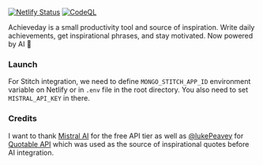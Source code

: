 [![Netlify Status](https://api.netlify.com/api/v1/badges/c449ec53-1c53-4e1e-9042-63609b214ee6/deploy-status)](https://app.netlify.com/sites/achieveday/deploys)
[![CodeQL](https://github.com/vpodolyan/achieveday/actions/workflows/codeql-analysis.yml/badge.svg?branch=main)](https://github.com/vpodolyan/achieveday/actions/workflows/codeql-analysis.yml)

Achieveday is a small productivity tool and source of inspiration. Write daily achievements, get inspirational phrases, and stay motivated. Now powered by AI 🚀

### Launch

For Stitch integration, we need to define `MONGO_STITCH_APP_ID` environment variable on Netlify or in `.env` file in the root directory. You also need to set `MISTRAL_API_KEY` in there.

### Credits

I want to thank [Mistral AI](https://mistral.ai/) for the free API tier as well as [@lukePeavey](https://github.com/lukePeavey) for [Quotable API](https://github.com/lukePeavey/quotable) which was used as the source of inspirational quotes before AI integration.
